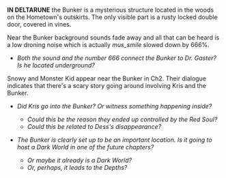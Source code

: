 **IN DELTARUNE** the Bunker is a mysterious structure located in the woods on the Hometown's outskirts. The only visible part is a rusty locked double door, covered in vines.

Near the Bunker background sounds fade away and all that can be heard is a low droning noise which is actually *<a onclick="loadFile('mus_smile.md')">mus_smile</a>* slowed down by 666%. 
- _Both the sound and the number 666 connect the Bunker to <a onclick="loadFile('Doctor W. D. Gaster.md')">Dr. Gaster</a>? Is he located underground?_

Snowy and Monster Kid appear near the Bunker in Ch2. Their dialogue indicates that there's a scary story going around involving <a onclick="loadFile('Kris.md')">Kris</a> and the Bunker.
- _Did Kris go into the Bunker? Or witness something happening inside?_
	- _Could this be the reason they ended up controlled by the <a onclick="loadFile('Red Soul.md')">Red Soul</a>?_
	- _Could this be related to <a onclick="loadFile('Dess Holiday.md')">Dess's</a> disappearance?_

- _The Bunker is clearly set up to be an important location. Is it going to host a <a onclick="loadFile('Dark Worlds.md')">Dark World</a> in one of the future chapters?_
	- _Or maybe it already is a Dark World?_
	- _Or, perhaps, it leads to the Depths?_

